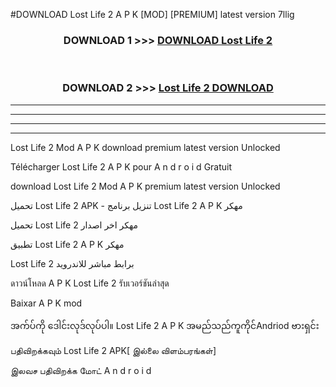 #DOWNLOAD Lost Life 2  A P K [MOD] [PREMIUM] latest version 7llig



<div align="center">

<h3>DOWNLOAD 1 >>> <a href="https://teeasianyam.web.app?sq=Lost Life 2 ">DOWNLOAD Lost Life 2  </a></h3><br>

<h3>DOWNLOAD 2 >>> <a href="https://teeasianyam.web.app?sq=Lost Life 2  ">Lost Life 2   DOWNLOAD </a></h3>

</div>


----------------------------------------------------------

----------------------------------------------------------

----------------------------------------------------------

----------------------------------------------------------


Lost Life 2   Mod A P K download premium latest version Unlocked

Télécharger Lost Life 2   A P K pour A n d r o i d Gratuit

download Lost Life 2   Mod A P K premium latest version Unlocked

تحميل Lost Life 2   APK - تنزيل برنامج Lost Life 2   A P K مهكر

تحميل Lost Life 2   مهكر اخر اصدار

تطبيق Lost Life 2   A P K مهكر

Lost Life 2   برابط مباشر للاندرويد

ดาวน์โหลด A P K Lost Life 2   รับเวอร์ชันล่าสุด

Baixar A P K mod

အက်ပ်ကို ဒေါင်းလုဒ်လုပ်ပါ။ Lost Life 2   A P K အမည်သည်ကူကိုင်Andriod ဗားရှင်း

பதிவிறக்கவும் Lost Life 2   APK[ இல்லை விளம்பரங்கள்] 
 
இலவச பதிவிறக்க மோட் A n d r o i d



